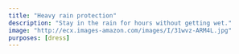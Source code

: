 ```yaml
---
title: "Heavy rain protection"
description: "Stay in the rain for hours without getting wet."
image: "http://ecx.images-amazon.com/images/I/31wvz-ARM4L.jpg"
purposes: [dress]
---
```

